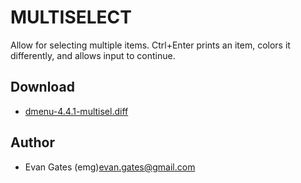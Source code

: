 MULTISELECT
===========

Allow for selecting multiple items.  Ctrl+Enter prints an item, colors it differently, and allows input to continue.

Download
--------
* [dmenu-4.4.1-multisel.diff](dmenu-4.4.1-multisel.diff)

Author
------
* Evan Gates (emg)<evan.gates@gmail.com>
